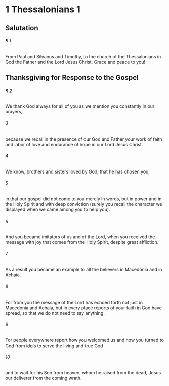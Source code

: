 # 1 Thessalonians 1
## Salutation
###### ¶ 1
From Paul and Silvanus and Timothy, to the church of the Thessalonians in God the Father and the Lord Jesus Christ. Grace and peace to you!
## Thanksgiving for Response to the Gospel
###### ¶ 2
We thank God always for all of you as we mention you constantly in our prayers,
###### 3
because we recall in the presence of our God and Father your work of faith and labor of love and endurance of hope in our Lord Jesus Christ.
###### 4
We know, brothers and sisters loved by God, that he has chosen you,
###### 5
in that our gospel did not come to you merely in words, but in power and in the Holy Spirit and with deep conviction (surely you recall the character we displayed when we came among you to help you).
###### 6
And you became imitators of us and of the Lord, when you received the message with joy that comes from the Holy Spirit, despite great affliction.
###### 7
As a result you became an example to all the believers in Macedonia and in Achaia.
###### 8
For from you the message of the Lord has echoed forth not just in Macedonia and Achaia, but in every place reports of your faith in God have spread, so that we do not need to say anything.
###### 9
For people everywhere report how you welcomed us and how you turned to God from idols to serve the living and true God
###### 10
and to wait for his Son from heaven, whom he raised from the dead, Jesus our deliverer from the coming wrath.
